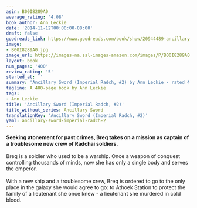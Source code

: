 ```yaml
---
asin: B00I8289A0
average_rating: '4.08'
book_author: Ann Leckie
date: '2014-11-12T00:00:00-08:00'
draft: false
goodreads_link: https://www.goodreads.com/book/show/20944489-ancillary-sword
image:
- B00I8289A0.jpg
image_url: https://images-na.ssl-images-amazon.com/images/P/B00I8289A0.01._SCLZZZZZZZ.jpg
layout: book
num_pages: '400'
review_rating: '5'
started_at: ''
summary: 'Ancillary Sword (Imperial Radch, #2) by Ann Leckie - rated 4.08/5 on Goodreads'
tagline: A 400-page book by Ann Leckie
tags:
- Ann Leckie
title: 'Ancillary Sword (Imperial Radch, #2)'
title_without_series: Ancillary Sword
translationKey: 'Ancillary Sword (Imperial Radch, #2)'
yaml: ancillary-sword-imperial-radch-2
---
```


<b>Seeking atonement for past crimes, Breq takes on a mission as captain of a troublesome new crew of Radchai soldiers.</b><br /><br />Breq is a soldier who used to be a warship. Once a weapon of conquest controlling thousands of minds, now she has only a single body and serves the emperor.<br /><br />With a new ship and a troublesome crew, Breq is ordered to go to the only place in the galaxy she would agree to go: to Athoek Station to protect the family of a lieutenant she once knew - a lieutenant she murdered in cold blood.
